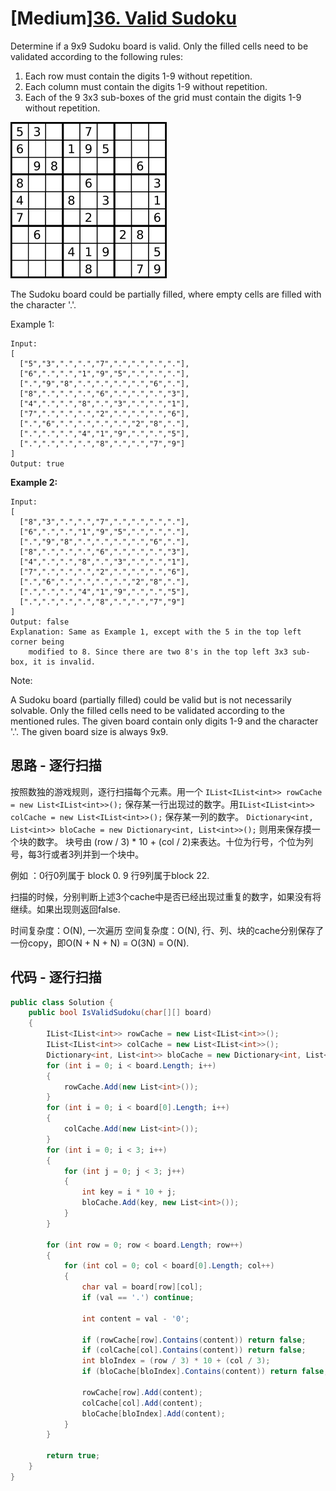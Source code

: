 # [Medium][36. Valid Sudoku](https://leetcode.com/problems/valid-sudoku/)

Determine if a 9x9 Sudoku board is valid. Only the filled cells need to be validated according to the following rules:

1. Each row must contain the digits 1-9 without repetition.
2. Each column must contain the digits 1-9 without repetition.
3. Each of the 9 3x3 sub-boxes of the grid must contain the digits 1-9 without repetition.

![img](image/figure.png)

The Sudoku board could be partially filled, where empty cells are filled with the character '.'.

Example 1:

```text
Input:
[
  ["5","3",".",".","7",".",".",".","."],
  ["6",".",".","1","9","5",".",".","."],
  [".","9","8",".",".",".",".","6","."],
  ["8",".",".",".","6",".",".",".","3"],
  ["4",".",".","8",".","3",".",".","1"],
  ["7",".",".",".","2",".",".",".","6"],
  [".","6",".",".",".",".","2","8","."],
  [".",".",".","4","1","9",".",".","5"],
  [".",".",".",".","8",".",".","7","9"]
]
Output: true
```

**Example 2:**

```text
Input:
[
  ["8","3",".",".","7",".",".",".","."],
  ["6",".",".","1","9","5",".",".","."],
  [".","9","8",".",".",".",".","6","."],
  ["8",".",".",".","6",".",".",".","3"],
  ["4",".",".","8",".","3",".",".","1"],
  ["7",".",".",".","2",".",".",".","6"],
  [".","6",".",".",".",".","2","8","."],
  [".",".",".","4","1","9",".",".","5"],
  [".",".",".",".","8",".",".","7","9"]
]
Output: false
Explanation: Same as Example 1, except with the 5 in the top left corner being
    modified to 8. Since there are two 8's in the top left 3x3 sub-box, it is invalid.
```

Note:

A Sudoku board (partially filled) could be valid but is not necessarily solvable.
Only the filled cells need to be validated according to the mentioned rules.
The given board contain only digits 1-9 and the character '.'.
The given board size is always 9x9.

## 思路 - 逐行扫描

按照数独的游戏规则，逐行扫描每个元素。用一个 `IList<IList<int>> rowCache = new List<IList<int>>();` 保存某一行出现过的数字。用`IList<IList<int>> colCache = new List<IList<int>>();` 保存某一列的数字。
`Dictionary<int, List<int>> bloCache = new Dictionary<int, List<int>>();` 则用来保存摸一个块的数字。 块号由 (row / 3) * 10 + (col / 2)来表达。十位为行号，个位为列号，每3行或者3列并到一个块中。

例如 ：0行0列属于 block 0. 9 行9列属于block 22.

扫描的时候，分别判断上述3个cache中是否已经出现过重复的数字，如果没有将继续。如果出现则返回false.

时间复杂度：O(N), 一次遍历
空间复杂度：O(N), 行、列、块的cache分别保存了一份copy，即O(N + N + N) = O(3N) = O(N).

## 代码 - 逐行扫描

```csharp
public class Solution {
    public bool IsValidSudoku(char[][] board)
    {
        IList<IList<int>> rowCache = new List<IList<int>>();
        IList<IList<int>> colCache = new List<IList<int>>();
        Dictionary<int, List<int>> bloCache = new Dictionary<int, List<int>>();
        for (int i = 0; i < board.Length; i++)
        {
            rowCache.Add(new List<int>());
        }
        for (int i = 0; i < board[0].Length; i++)
        {
            colCache.Add(new List<int>());
        }
        for (int i = 0; i < 3; i++)
        {
            for (int j = 0; j < 3; j++)
            {
                int key = i * 10 + j;
                bloCache.Add(key, new List<int>());
            }
        }

        for (int row = 0; row < board.Length; row++)
        {
            for (int col = 0; col < board[0].Length; col++)
            {
                char val = board[row][col];
                if (val == '.') continue;

                int content = val - '0';

                if (rowCache[row].Contains(content)) return false;
                if (colCache[col].Contains(content)) return false;
                int bloIndex = (row / 3) * 10 + (col / 3);
                if (bloCache[bloIndex].Contains(content)) return false;

                rowCache[row].Add(content);
                colCache[col].Add(content);
                bloCache[bloIndex].Add(content);
            }
        }

        return true;
    }
}
```
